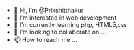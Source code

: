 - 👋 Hi, I’m @Prikshitthakur
- 👀 I’m interested in web development
- 🌱 I’m currently learning php, HTML5,css
- 💞️ I’m looking to collaborate on ...
- 📫 How to reach me ...

<!---
Prikshitthakur/Prikshitthakur is a ✨ special ✨ repository because its `README.md` (this file) appears on your GitHub profile.
You can click the Preview link to take a look at your changes.
--->

